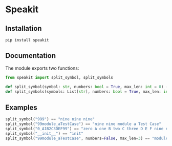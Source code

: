 # Speakit


## Installation
```
pip install speakit
```

## Documentation
The module exports two functions:

```python
from speakit import split_symbol, split_symbols

def split_symbol(symbol: str, numbers: bool = True, max_len: int = 0) -> str:
def split_symbols(symbols: List[str], numbers: bool = True, max_len: int = 0) -> List[str]:
```

## Examples
```python
split_symbol("999") == "nine nine nine"
split_symbol("99module_aTestCase") == "nine nine module a Test Case"
split_symbol("0_A1B2C3DEF99") == "zero A one B two C three D E F nine nine"
split_symbol("__init__") == "init"
split_symbol("99module_aTestCase", numbers=False, max_len=3) == "module a Test"
```

